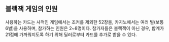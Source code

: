 ## 블랙잭 게임의 인원

사용하는 카드는 사적인 게임에서는 조커를 제외한 52장을, 카지노에서는 여러 벌(보통 6벌)을 사용하며, 참가하는 인원은 2~8명이다. 참가자들은 블랙잭이 아닌 경우, 합계가 21점에 가까워지도록 하기 위해 딜러로부터 카드를 추가로 받을 수 있다.
